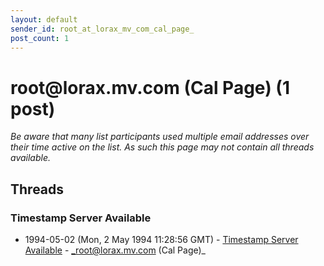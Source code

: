 ```yaml
---
layout: default
sender_id: root_at_lorax_mv_com_cal_page_
post_count: 1
---
```


# root<span>@</span>lorax.mv.com (Cal Page) (1 post)

_Be aware that many list participants used multiple email addresses over their time active on the list. As such this page may not contain all threads available._

## Threads

### Timestamp Server Available
+ 1994-05-02 (Mon, 2 May 1994 11:28:56 GMT) - [Timestamp Server Available](/archive/1994/05/2fb9941ca7909cf1de395db8b107805401fbaffa2a82fc9461480c4185bab9c2) - _root@lorax.mv.com (Cal Page)_

